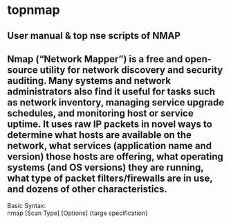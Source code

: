 # topnmap
User manual &amp; top nse scripts of NMAP
------------------------------------------
Nmap (“Network Mapper”) is a free and open-source utility for network discovery and security auditing. Many systems and network administrators also find it useful for tasks such as network inventory, managing service upgrade schedules, and monitoring host or service uptime. It uses raw IP packets in novel ways to determine what hosts are available on the network, what services (application name and version) those hosts are offering, what operating systems (and OS versions) they are running, what type of packet filters/firewalls are in use, and dozens of other characteristics.
------------------------------------------
Basic Syntax:<br />
  nmap [Scan Type] [Options] {targe specification} <br />
